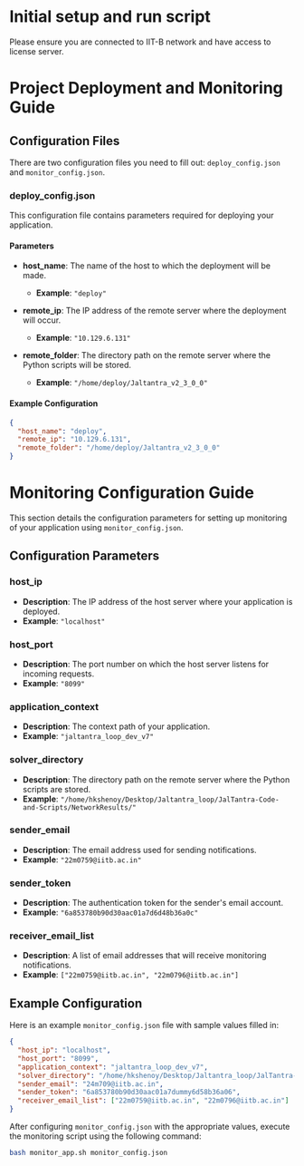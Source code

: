# Initial setup and run script
Please ensure you are connected to IIT-B network and have access to license server.

# Project Deployment and Monitoring Guide


## Configuration Files

There are two configuration files you need to fill out: `deploy_config.json` and `monitor_config.json`.

### deploy_config.json

This configuration file contains parameters required for deploying your application.

#### Parameters

- **host_name**: The name of the host to which the deployment will be made.
  - **Example**: `"deploy"`

- **remote_ip**: The IP address of the remote server where the deployment will occur.
  - **Example**: `"10.129.6.131"`

- **remote_folder**: The directory path on the remote server where the Python scripts will be stored.
  - **Example**: `"/home/deploy/Jaltantra_v2_3_0_0"`

#### Example Configuration

```json
{
  "host_name": "deploy",
  "remote_ip": "10.129.6.131",
  "remote_folder": "/home/deploy/Jaltantra_v2_3_0_0"
}
```

# Monitoring Configuration Guide

This section details the configuration parameters for setting up monitoring of your application using `monitor_config.json`.

## Configuration Parameters

### host_ip

- **Description**: The IP address of the host server where your application is deployed.
- **Example**: `"localhost"`

### host_port

- **Description**: The port number on which the host server listens for incoming requests.
- **Example**: `"8099"`

### application_context

- **Description**: The context path of your application.
- **Example**: `"jaltantra_loop_dev_v7"`

### solver_directory

- **Description**: The directory path on the remote server where the Python scripts are stored.
- **Example**: `"/home/hkshenoy/Desktop/Jaltantra_loop/JalTantra-Code-and-Scripts/NetworkResults/"`

### sender_email

- **Description**: The email address used for sending notifications.
- **Example**: `"22m0759@iitb.ac.in"`

### sender_token

- **Description**: The authentication token for the sender's email account.
- **Example**: `"6a853780b90d30aac01a7d6d48b36a0c"`

### receiver_email_list

- **Description**: A list of email addresses that will receive monitoring notifications.
- **Example**: `["22m0759@iitb.ac.in", "22m0796@iitb.ac.in"]`

## Example Configuration

Here is an example `monitor_config.json` file with sample values filled in:

```json
{
  "host_ip": "localhost",
  "host_port": "8099",
  "application_context": "jaltantra_loop_dev_v7",
  "solver_directory": "/home/hkshenoy/Desktop/Jaltantra_loop/JalTantra-Code-and-Scripts/NetworkResults/",
  "sender_email": "24m709@iitb.ac.in",
  "sender_token": "6a853780b90d30aac01a7dummy6d58b36a06",
  "receiver_email_list": ["22m0759@iitb.ac.in", "22m0796@iitb.ac.in"]
}
```

After configuring `monitor_config.json` with the appropriate values, execute the monitoring script using the following command:

```sh
bash monitor_app.sh monitor_config.json
